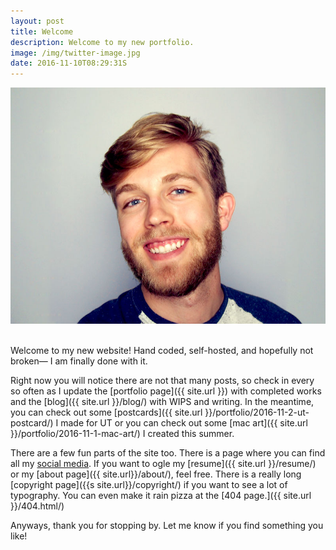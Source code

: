 ```yaml
---
layout: post
title: Welcome
description: Welcome to my new portfolio.
image: /img/twitter-image.jpg
date: 2016-11-10T08:29:31S 
---
```


<img class="col three" src="/img/twitter-image.jpg
">
<div class="col three caption">
&nbsp;
</div>
Welcome to my new website! Hand coded, self-hosted, and hopefully not broken— I am finally done with it. 

Right now you will notice there are not that many posts, so check in every so often as I update the [portfolio page]({{ site.url }}) with completed works and the [blog]({{ site.url }}/blog/) with WIPS and writing. In the meantime, you can check out some [postcards]({{ site.url }}/portfolio/2016-11-2-ut-postcard/) I made for UT or you can check out some [mac art]({{ site.url }}/portfolio/2016-11-1-mac-art/) I created this summer.

There are a few fun parts of the site too. There is a page where you can find all my [social media](http://www.geomoetric.com). If you want to ogle my [resume]({{ site.url }}/resume/) or my [about page]({{ site.url}}/about/), feel free. There is a really long [copyright page]({{s site.url}}/copyright/) if you want to see a lot of typography. You can even make it rain pizza at the [404 page.]({{ site.url }}/404.html/)

Anyways, thank you for stopping by. Let me know if you find something you like!